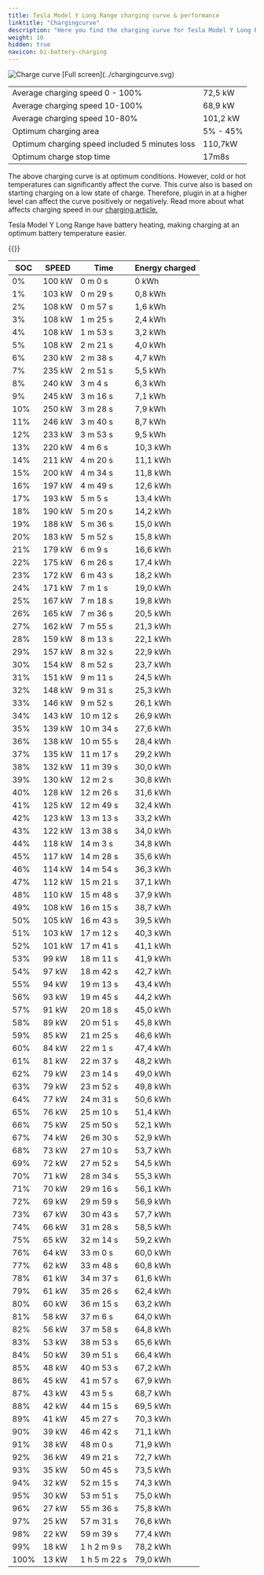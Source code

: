 ```yaml
---
title: Tesla Model Y Long Range charging curve & performance
linktitle: "Chargingcurve"
description: "Here you find the charging curve for Tesla Model Y Long Range. "
weight: 10
hidden: true
navicon: bi-battery-charging
---
```

<!-- markdownlint-disable MD033 -->
<img src="../chargingcurve.svg" alt="Charge curve" class="img-fluid">
[Full screen](../chargingcurve.svg)


<table class="table table-striped">
<tbody>
<tr>
<td>Average charging speed 0 - 100% </td><td>72,5 kW</td>
</tr>
<tr>
<td>Average charging speed 10-100% </td><td>68,9 kW</td>
</tr>
<tr>
<td>Average charging speed 10-80% </td><td>101,2 kW</td>
</tr>
<tr>
<td>Optimum charging area</td><td>5% - 45%</td>
</tr>
<tr>
</tr>
<td>Optimum charging speed included 5 minutes loss</td><td>110,7kW</td>
<tr>
<td>Optimum charge stop time </td><td>17m8s</td>
</tr>
</tbody>
</table>


The above charging curve is at optimum conditions. However, cold or hot temperatures can significantly affect the curve. This curve also is based on starting charging on a low state of charge. Therefore, plugin in at a higher level can affect the curve positively or negatively. Read more about what affects charging speed in our [charging article.](../../../../../technology/battery/charging/) 


Tesla Model Y Long Range have battery heating, making charging at an optimum battery temperature easier. 


{{<evkxdisplayaddarticle />}}
<table class="table table-striped">
<thead>
<tr><th>SOC</th><th>SPEED</th><th>Time</th><th>Energy charged</th></tr>
</thead>
<tbody>
<tr>
<td>0%</td><td>100 kW</td><td> 0 m 0 s </td><td>0 kWh </td>
</tr>
<tr>
<td>1%</td><td>103 kW</td><td> 0 m 29 s </td><td>0,8 kWh </td>
</tr>
<tr>
<td>2%</td><td>108 kW</td><td> 0 m 57 s </td><td>1,6 kWh </td>
</tr>
<tr>
<td>3%</td><td>108 kW</td><td> 1 m 25 s </td><td>2,4 kWh </td>
</tr>
<tr>
<td>4%</td><td>108 kW</td><td> 1 m 53 s </td><td>3,2 kWh </td>
</tr>
<tr>
<td>5%</td><td>108 kW</td><td> 2 m 21 s </td><td>4,0 kWh </td>
</tr>
<tr>
<td>6%</td><td>230 kW</td><td> 2 m 38 s </td><td>4,7 kWh </td>
</tr>
<tr>
<td>7%</td><td>235 kW</td><td> 2 m 51 s </td><td>5,5 kWh </td>
</tr>
<tr>
<td>8%</td><td>240 kW</td><td> 3 m 4 s </td><td>6,3 kWh </td>
</tr>
<tr>
<td>9%</td><td>245 kW</td><td> 3 m 16 s </td><td>7,1 kWh </td>
</tr>
<tr>
<td>10%</td><td>250 kW</td><td> 3 m 28 s </td><td>7,9 kWh </td>
</tr>
<tr>
<td>11%</td><td>246 kW</td><td> 3 m 40 s </td><td>8,7 kWh </td>
</tr>
<tr>
<td>12%</td><td>233 kW</td><td> 3 m 53 s </td><td>9,5 kWh </td>
</tr>
<tr>
<td>13%</td><td>220 kW</td><td> 4 m 6 s </td><td>10,3 kWh </td>
</tr>
<tr>
<td>14%</td><td>211 kW</td><td> 4 m 20 s </td><td>11,1 kWh </td>
</tr>
<tr>
<td>15%</td><td>200 kW</td><td> 4 m 34 s </td><td>11,8 kWh </td>
</tr>
<tr>
<td>16%</td><td>197 kW</td><td> 4 m 49 s </td><td>12,6 kWh </td>
</tr>
<tr>
<td>17%</td><td>193 kW</td><td> 5 m 5 s </td><td>13,4 kWh </td>
</tr>
<tr>
<td>18%</td><td>190 kW</td><td> 5 m 20 s </td><td>14,2 kWh </td>
</tr>
<tr>
<td>19%</td><td>188 kW</td><td> 5 m 36 s </td><td>15,0 kWh </td>
</tr>
<tr>
<td>20%</td><td>183 kW</td><td> 5 m 52 s </td><td>15,8 kWh </td>
</tr>
<tr>
<td>21%</td><td>179 kW</td><td> 6 m 9 s </td><td>16,6 kWh </td>
</tr>
<tr>
<td>22%</td><td>175 kW</td><td> 6 m 26 s </td><td>17,4 kWh </td>
</tr>
<tr>
<td>23%</td><td>172 kW</td><td> 6 m 43 s </td><td>18,2 kWh </td>
</tr>
<tr>
<td>24%</td><td>171 kW</td><td> 7 m 1 s </td><td>19,0 kWh </td>
</tr>
<tr>
<td>25%</td><td>167 kW</td><td> 7 m 18 s </td><td>19,8 kWh </td>
</tr>
<tr>
<td>26%</td><td>165 kW</td><td> 7 m 36 s </td><td>20,5 kWh </td>
</tr>
<tr>
<td>27%</td><td>162 kW</td><td> 7 m 55 s </td><td>21,3 kWh </td>
</tr>
<tr>
<td>28%</td><td>159 kW</td><td> 8 m 13 s </td><td>22,1 kWh </td>
</tr>
<tr>
<td>29%</td><td>157 kW</td><td> 8 m 32 s </td><td>22,9 kWh </td>
</tr>
<tr>
<td>30%</td><td>154 kW</td><td> 8 m 52 s </td><td>23,7 kWh </td>
</tr>
<tr>
<td>31%</td><td>151 kW</td><td> 9 m 11 s </td><td>24,5 kWh </td>
</tr>
<tr>
<td>32%</td><td>148 kW</td><td> 9 m 31 s </td><td>25,3 kWh </td>
</tr>
<tr>
<td>33%</td><td>146 kW</td><td> 9 m 52 s </td><td>26,1 kWh </td>
</tr>
<tr>
<td>34%</td><td>143 kW</td><td> 10 m 12 s </td><td>26,9 kWh </td>
</tr>
<tr>
<td>35%</td><td>139 kW</td><td> 10 m 34 s </td><td>27,6 kWh </td>
</tr>
<tr>
<td>36%</td><td>138 kW</td><td> 10 m 55 s </td><td>28,4 kWh </td>
</tr>
<tr>
<td>37%</td><td>135 kW</td><td> 11 m 17 s </td><td>29,2 kWh </td>
</tr>
<tr>
<td>38%</td><td>132 kW</td><td> 11 m 39 s </td><td>30,0 kWh </td>
</tr>
<tr>
<td>39%</td><td>130 kW</td><td> 12 m 2 s </td><td>30,8 kWh </td>
</tr>
<tr>
<td>40%</td><td>128 kW</td><td> 12 m 26 s </td><td>31,6 kWh </td>
</tr>
<tr>
<td>41%</td><td>125 kW</td><td> 12 m 49 s </td><td>32,4 kWh </td>
</tr>
<tr>
<td>42%</td><td>123 kW</td><td> 13 m 13 s </td><td>33,2 kWh </td>
</tr>
<tr>
<td>43%</td><td>122 kW</td><td> 13 m 38 s </td><td>34,0 kWh </td>
</tr>
<tr>
<td>44%</td><td>118 kW</td><td> 14 m 3 s </td><td>34,8 kWh </td>
</tr>
<tr>
<td>45%</td><td>117 kW</td><td> 14 m 28 s </td><td>35,6 kWh </td>
</tr>
<tr>
<td>46%</td><td>114 kW</td><td> 14 m 54 s </td><td>36,3 kWh </td>
</tr>
<tr>
<td>47%</td><td>112 kW</td><td> 15 m 21 s </td><td>37,1 kWh </td>
</tr>
<tr>
<td>48%</td><td>110 kW</td><td> 15 m 48 s </td><td>37,9 kWh </td>
</tr>
<tr>
<td>49%</td><td>108 kW</td><td> 16 m 15 s </td><td>38,7 kWh </td>
</tr>
<tr>
<td>50%</td><td>105 kW</td><td> 16 m 43 s </td><td>39,5 kWh </td>
</tr>
<tr>
<td>51%</td><td>103 kW</td><td> 17 m 12 s </td><td>40,3 kWh </td>
</tr>
<tr>
<td>52%</td><td>101 kW</td><td> 17 m 41 s </td><td>41,1 kWh </td>
</tr>
<tr>
<td>53%</td><td>99 kW</td><td> 18 m 11 s </td><td>41,9 kWh </td>
</tr>
<tr>
<td>54%</td><td>97 kW</td><td> 18 m 42 s </td><td>42,7 kWh </td>
</tr>
<tr>
<td>55%</td><td>94 kW</td><td> 19 m 13 s </td><td>43,4 kWh </td>
</tr>
<tr>
<td>56%</td><td>93 kW</td><td> 19 m 45 s </td><td>44,2 kWh </td>
</tr>
<tr>
<td>57%</td><td>91 kW</td><td> 20 m 18 s </td><td>45,0 kWh </td>
</tr>
<tr>
<td>58%</td><td>89 kW</td><td> 20 m 51 s </td><td>45,8 kWh </td>
</tr>
<tr>
<td>59%</td><td>85 kW</td><td> 21 m 25 s </td><td>46,6 kWh </td>
</tr>
<tr>
<td>60%</td><td>84 kW</td><td> 22 m 1 s </td><td>47,4 kWh </td>
</tr>
<tr>
<td>61%</td><td>81 kW</td><td> 22 m 37 s </td><td>48,2 kWh </td>
</tr>
<tr>
<td>62%</td><td>79 kW</td><td> 23 m 14 s </td><td>49,0 kWh </td>
</tr>
<tr>
<td>63%</td><td>79 kW</td><td> 23 m 52 s </td><td>49,8 kWh </td>
</tr>
<tr>
<td>64%</td><td>77 kW</td><td> 24 m 31 s </td><td>50,6 kWh </td>
</tr>
<tr>
<td>65%</td><td>76 kW</td><td> 25 m 10 s </td><td>51,4 kWh </td>
</tr>
<tr>
<td>66%</td><td>75 kW</td><td> 25 m 50 s </td><td>52,1 kWh </td>
</tr>
<tr>
<td>67%</td><td>74 kW</td><td> 26 m 30 s </td><td>52,9 kWh </td>
</tr>
<tr>
<td>68%</td><td>73 kW</td><td> 27 m 10 s </td><td>53,7 kWh </td>
</tr>
<tr>
<td>69%</td><td>72 kW</td><td> 27 m 52 s </td><td>54,5 kWh </td>
</tr>
<tr>
<td>70%</td><td>71 kW</td><td> 28 m 34 s </td><td>55,3 kWh </td>
</tr>
<tr>
<td>71%</td><td>70 kW</td><td> 29 m 16 s </td><td>56,1 kWh </td>
</tr>
<tr>
<td>72%</td><td>69 kW</td><td> 29 m 59 s </td><td>56,9 kWh </td>
</tr>
<tr>
<td>73%</td><td>67 kW</td><td> 30 m 43 s </td><td>57,7 kWh </td>
</tr>
<tr>
<td>74%</td><td>66 kW</td><td> 31 m 28 s </td><td>58,5 kWh </td>
</tr>
<tr>
<td>75%</td><td>65 kW</td><td> 32 m 14 s </td><td>59,2 kWh </td>
</tr>
<tr>
<td>76%</td><td>64 kW</td><td> 33 m 0 s </td><td>60,0 kWh </td>
</tr>
<tr>
<td>77%</td><td>62 kW</td><td> 33 m 48 s </td><td>60,8 kWh </td>
</tr>
<tr>
<td>78%</td><td>61 kW</td><td> 34 m 37 s </td><td>61,6 kWh </td>
</tr>
<tr>
<td>79%</td><td>61 kW</td><td> 35 m 26 s </td><td>62,4 kWh </td>
</tr>
<tr>
<td>80%</td><td>60 kW</td><td> 36 m 15 s </td><td>63,2 kWh </td>
</tr>
<tr>
<td>81%</td><td>58 kW</td><td> 37 m 6 s </td><td>64,0 kWh </td>
</tr>
<tr>
<td>82%</td><td>56 kW</td><td> 37 m 58 s </td><td>64,8 kWh </td>
</tr>
<tr>
<td>83%</td><td>53 kW</td><td> 38 m 53 s </td><td>65,6 kWh </td>
</tr>
<tr>
<td>84%</td><td>50 kW</td><td> 39 m 51 s </td><td>66,4 kWh </td>
</tr>
<tr>
<td>85%</td><td>48 kW</td><td> 40 m 53 s </td><td>67,2 kWh </td>
</tr>
<tr>
<td>86%</td><td>45 kW</td><td> 41 m 57 s </td><td>67,9 kWh </td>
</tr>
<tr>
<td>87%</td><td>43 kW</td><td> 43 m 5 s </td><td>68,7 kWh </td>
</tr>
<tr>
<td>88%</td><td>42 kW</td><td> 44 m 15 s </td><td>69,5 kWh </td>
</tr>
<tr>
<td>89%</td><td>41 kW</td><td> 45 m 27 s </td><td>70,3 kWh </td>
</tr>
<tr>
<td>90%</td><td>39 kW</td><td> 46 m 42 s </td><td>71,1 kWh </td>
</tr>
<tr>
<td>91%</td><td>38 kW</td><td> 48 m 0 s </td><td>71,9 kWh </td>
</tr>
<tr>
<td>92%</td><td>36 kW</td><td> 49 m 21 s </td><td>72,7 kWh </td>
</tr>
<tr>
<td>93%</td><td>35 kW</td><td> 50 m 45 s </td><td>73,5 kWh </td>
</tr>
<tr>
<td>94%</td><td>32 kW</td><td> 52 m 15 s </td><td>74,3 kWh </td>
</tr>
<tr>
<td>95%</td><td>30 kW</td><td> 53 m 51 s </td><td>75,0 kWh </td>
</tr>
<tr>
<td>96%</td><td>27 kW</td><td> 55 m 36 s </td><td>75,8 kWh </td>
</tr>
<tr>
<td>97%</td><td>25 kW</td><td> 57 m 31 s </td><td>76,6 kWh </td>
</tr>
<tr>
<td>98%</td><td>22 kW</td><td> 59 m 39 s </td><td>77,4 kWh </td>
</tr>
<tr>
<td>99%</td><td>18 kW</td><td>1 h 2 m 9 s </td><td>78,2 kWh </td>
</tr>
<tr>
<td>100%</td><td>13 kW</td><td>1 h 5 m 22 s </td><td>79,0 kWh </td>
</tr>
</tbody>
</table>
